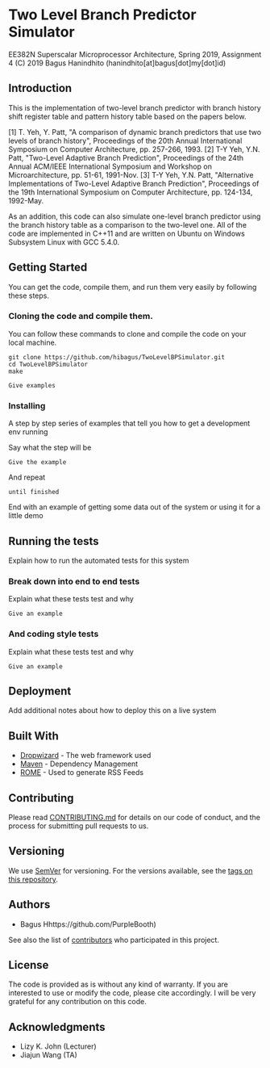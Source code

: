 # Two Level Branch Predictor Simulator
EE382N Superscalar Microprocessor Architecture, Spring 2019, Assignment 4
(C) 2019 Bagus Hanindhito (hanindhito[at]bagus[dot]my[dot]id)

## Introduction
This is the implementation of two-level branch predictor with branch history shift register table and pattern history table based on the papers below.

[1] T. Yeh, Y. Patt, "A comparison of dynamic branch predictors that use two levels of branch history", Proceedings of the 20th Annual International Symposium on Computer Architecture, pp. 257-266, 1993.
[2] T-Y Yeh, Y.N. Patt, "Two-Level Adaptive Branch Prediction", Proceedings of the 24th Annual ACM/IEEE International Symposium and Workshop on Microarchitecture, pp. 51-61, 1991-Nov.
[3] T-Y Yeh, Y.N. Patt, "Alternative Implementations of Two-Level Adaptive Branch Prediction", Proceedings of the 19th International Symposium on Computer Architecture, pp. 124-134, 1992-May.

As an addition, this code can also simulate one-level branch predictor using the branch history table as a comparison to the two-level one. All of the code are implemented in C++11 and are written on Ubuntu on Windows Subsystem Linux with GCC 5.4.0.

## Getting Started
You can get the code, compile them, and run them very easily by following these steps.

### Cloning the code and compile them.
You can follow these commands to clone and compile the code on your local machine.
```
git clone https://github.com/hibagus/TwoLevelBPSimulator.git
cd TwoLevelBPSimulator
make
```



```
Give examples
```

### Installing

A step by step series of examples that tell you how to get a development env running

Say what the step will be

```
Give the example
```

And repeat

```
until finished
```

End with an example of getting some data out of the system or using it for a little demo

## Running the tests

Explain how to run the automated tests for this system

### Break down into end to end tests

Explain what these tests test and why

```
Give an example
```

### And coding style tests

Explain what these tests test and why

```
Give an example
```

## Deployment

Add additional notes about how to deploy this on a live system

## Built With

* [Dropwizard](http://www.dropwizard.io/1.0.2/docs/) - The web framework used
* [Maven](https://maven.apache.org/) - Dependency Management
* [ROME](https://rometools.github.io/rome/) - Used to generate RSS Feeds

## Contributing

Please read [CONTRIBUTING.md](https://gist.github.com/PurpleBooth/b24679402957c63ec426) for details on our code of conduct, and the process for submitting pull requests to us.

## Versioning

We use [SemVer](http://semver.org/) for versioning. For the versions available, see the [tags on this repository](https://github.com/your/project/tags). 

## Authors

* Bagus Hhttps://github.com/PurpleBooth)

See also the list of [contributors](https://github.com/your/project/contributors) who participated in this project.

## License

The code is provided as is without any kind of warranty. If you are interested to use or modify the code, please cite accordingly. I will be very grateful for any contribution on this code.

## Acknowledgments
* Lizy K. John (Lecturer)
* Jiajun Wang (TA)
